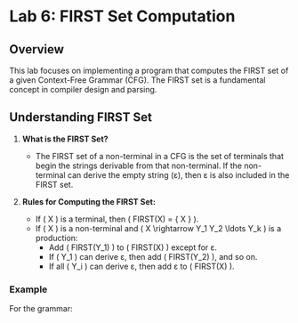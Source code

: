# Lab 6: FIRST Set Computation

## Overview
This lab focuses on implementing a program that computes the FIRST set of a given Context-Free Grammar (CFG). The FIRST set is a fundamental concept in compiler design and parsing.

## Understanding FIRST Set
1. **What is the FIRST Set?**
   - The FIRST set of a non-terminal in a CFG is the set of terminals that begin the strings derivable from that non-terminal. If the non-terminal can derive the empty string (ε), then ε is also included in the FIRST set.

2. **Rules for Computing the FIRST Set:**
   - If \( X \) is a terminal, then \( FIRST(X) = \{ X \} \).
   - If \( X \) is a non-terminal and \( X \rightarrow Y_1 Y_2 \ldots Y_k \) is a production:
     - Add \( FIRST(Y_1) \) to \( FIRST(X) \) except for ε.
     - If \( Y_1 \) can derive ε, then add \( FIRST(Y_2) \), and so on.
     - If all \( Y_i \) can derive ε, then add ε to \( FIRST(X) \).

### Example
For the grammar: